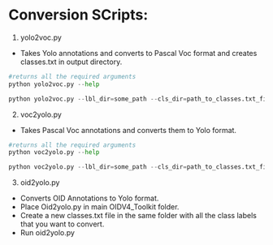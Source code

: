 # Conversion SCripts:

1. yolo2voc.py
* Takes Yolo annotations and converts to Pascal Voc format and creates classes.txt in output directory. 

```python
#returns all the required arguments 
python yolo2voc.py --help 

python yolo2voc.py --lbl_dir=some_path --cls_dir=path_to_classes.txt_file --output_dir=Some_output_path
```

2. voc2yolo.py
* Takes Pascal Voc annotations and converts them to Yolo format.
```python
#returns all the required arguments 
python voc2yolo.py --help 

python voc2yolo.py --lbl_dir=some_path --cls_dir=path_to_classes.txt_file --output_dir=Some_output_path
```

3. oid2yolo.py 
* Converts OID Annotations to Yolo format.
* Place Oid2yolo.py in main OIDV4_Toolkit folder.
* Create a new classes.txt file in the same folder with all the class labels that you want to convert.
* Run oid2yolo.py 
